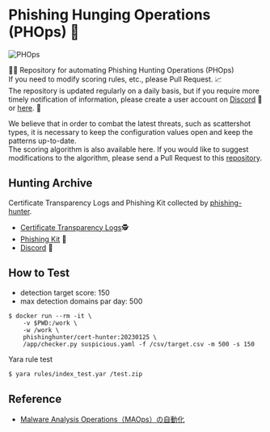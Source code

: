 # Phishing Hunging Operations (PHOps) :rocket:

![PHOps](https://i.imgur.com/6JUrywC.png)

:guardsman: Repository for automating Phishing Hunting Operations (PHOps)  
If you need to modify scoring rules, etc., please Pull Request. 📈  
The repository is updated regularly on a daily basis, but if you require more timely notification of information, please create a user account on [Discord](https://discord.gg/c2WWJDpnAw) :robot: or [here](http://phishing-hunter.com/login). 📩  

We believe that in order to combat the latest threats, such as scattershot types, it is necessary to keep the configuration values open and keep the patterns up-to-date.  
The scoring algorithm is also available here. If you would like to suggest modifications to the algorithm, please send a Pull Request to this [repository](https://github.com/phishing-hunter/cert-hunter).  

## Hunting Archive
Certificate Transparency Logs and Phishing Kit collected by [phishing-hunter](http://phishing-hunter.com/).  

* [Certificate Transparency Logs](https://drive.google.com/drive/folders/1cUyCmCEl865rnZXjIywa0P9OcwwNm5Ac?usp=sharing)🕵️  
* [Phishing Kit](https://drive.google.com/drive/folders/1NgiIRjswwYlk9u8z1ONdh2AtTG2L0GL-?usp=sharing) :toolbox:
* [Discord](https://discord.gg/c2WWJDpnAw) :robot:

## How to Test
* detection target score: 150
* max detection domains par day: 500
```
$ docker run --rm -it \
    -v $PWD:/work \
	-w /work \
	phishinghunter/cert-hunter:20230125 \
	/app/checker.py suspicious.yaml -f /csv/target.csv -m 500 -s 150
```
Yara rule test
```bash
$ yara rules/index_test.yar /test.zip
```

## Reference
* [Malware Analysis Operations（MAOps）の自動化](https://blogs.jpcert.or.jp/ja/2023/01/cloud_malware_analysis.html)
